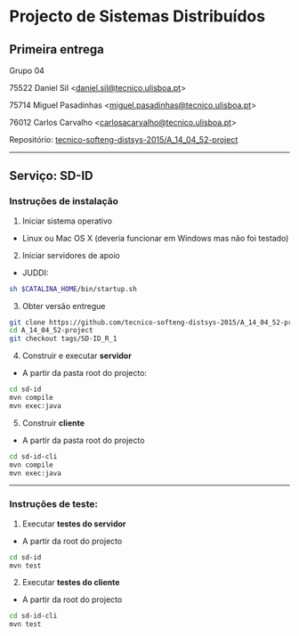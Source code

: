 # Projecto de Sistemas Distribuídos #

## Primeira entrega ##

Grupo 04


75522 Daniel Sil \<daniel.sil@tecnico.ulisboa.pt\>

75714 Miguel Pasadinhas \<miguel.pasadinhas@tecnico.ulisboa.pt\>

76012 Carlos Carvalho \<carlosacarvalho@tecnico.ulisboa.pt\>


Repositório:
[tecnico-softeng-distsys-2015/A_14_04_52-project](https://github.com/tecnico-softeng-distsys-2015/A_14_04_52-project/)

-------------------------------------------------------------------------------

## Serviço: SD-ID 

### Instruções de instalação 

1. Iniciar sistema operativo
  * Linux ou Mac OS X (deveria funcionar em Windows mas não foi testado)

2. Iniciar servidores de apoio
  * JUDDI:
  ```sh
  sh $CATALINA_HOME/bin/startup.sh
  ```

3. Obter versão entregue
  ```sh
  git clone https://github.com/tecnico-softeng-distsys-2015/A_14_04_52-project.git
  cd A_14_04_52-project
  git checkout tags/SD-ID_R_1
  ```

4. Construir e executar **servidor**
  * A partir da pasta root do projecto:
  ```sh
  cd sd-id
  mvn compile
  mvn exec:java
  ```
  
5. Construir **cliente**
  * A partir da pasta root do projecto
  ```sh
  cd sd-id-cli
  mvn compile
  mvn exec:java
  ```
  
-------------------------------------------------------------------------------

### Instruções de teste: ###


1. Executar **testes do servidor**
  * A partir da root do projecto
  ```sh
  cd sd-id
  mvn test
  ```
  
2. Executar **testes do cliente**
  * A partir da root do projecto
  ```sh
  cd sd-id-cli
  mvn test
  ```
